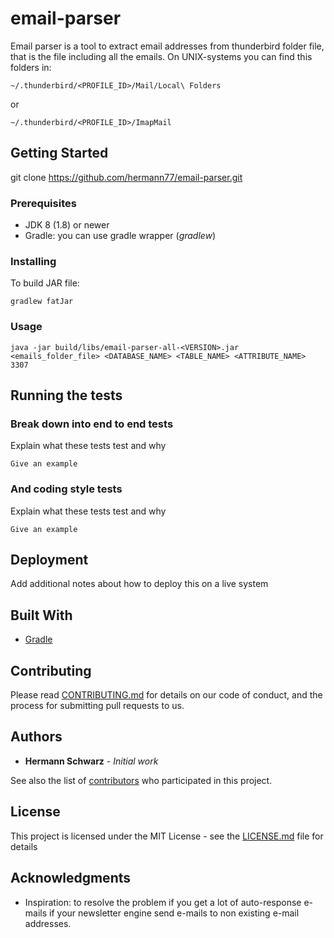 # email-parser

Email parser is a tool to extract email addresses from thunderbird folder file, that is the file including all the emails. On UNIX-systems you can find this folders in:
```
~/.thunderbird/<PROFILE_ID>/Mail/Local\ Folders
```
or

```
~/.thunderbird/<PROFILE_ID>/ImapMail
```

## Getting Started

git clone https://github.com/hermann77/email-parser.git

### Prerequisites

* JDK 8 (1.8) or newer 
* Gradle: you can use gradle wrapper (*gradlew*) 

### Installing

To build JAR file:

```
gradlew fatJar
```

### Usage
```
java -jar build/libs/email-parser-all-<VERSION>.jar <emails_folder_file> <DATABASE_NAME> <TABLE_NAME> <ATTRIBUTE_NAME> 3307
```


## Running the tests



### Break down into end to end tests

Explain what these tests test and why

```
Give an example
```

### And coding style tests

Explain what these tests test and why

```
Give an example
```

## Deployment

Add additional notes about how to deploy this on a live system

## Built With

* [Gradle](https://gradle.org/) 


## Contributing

Please read [CONTRIBUTING.md](https://gist.github.com/PurpleBooth/b24679402957c63ec426) for details on our code of conduct, and the process for submitting pull requests to us.


## Authors

* **Hermann Schwarz** - *Initial work*

See also the list of [contributors](https://github.com/hermann77/email-parser/contributors) who participated in this project.

## License

This project is licensed under the MIT License - see the [LICENSE.md](LICENSE.md) file for details

## Acknowledgments

* Inspiration: to resolve the problem if you get a lot of auto-response e-mails if your newsletter engine send e-mails to non existing e-mail addresses.

